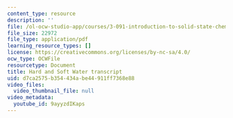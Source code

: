 ```yaml
---
content_type: resource
description: ''
file: /ol-ocw-studio-app/courses/3-091-introduction-to-solid-state-chemistry-fall-2018/9ayyzdIKaps_transcript.pdf
file_size: 22972
file_type: application/pdf
learning_resource_types: []
license: https://creativecommons.org/licenses/by-nc-sa/4.0/
ocw_type: OCWFile
resourcetype: Document
title: Hard and Soft Water transcript
uid: d7ca2575-b354-434a-be44-911ff7368e88
video_files:
  video_thumbnail_file: null
video_metadata:
  youtube_id: 9ayyzdIKaps
---
```

